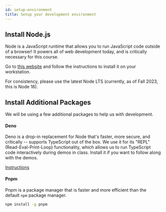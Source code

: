 ```yaml
---
id: setup-environment
title: Setup your development environment
---
```


## Install Node.js

Node is a JavaScript runtime that allows you to run JavaScript code outside of a browser! It powers all of web development today, and is critically necessary for this course.

Go to [this website](https://nodejs.org/en/download/) and follow the instructions to install it on your workstation.

For consistency, please use the latest Node LTS (currently, as of Fall 2023, this is Node 18).

## Install Additional Packages

We will be using a few additional packages to help us with development.

#### Deno

Deno is a drop-in replacement for Node that's faster, more secure, and critically -- supports TypeScript out of the box. We use it for its "REPL" (Read-Eval-Print-Loop) functionality, which allows us to run TypeScript code interactively during demos in class. Install it if you want to follow along with the demos.

[Instructions](https://deno.land/manual@v1.36.1/getting_started/installation)

#### Pnpm

Pnpm is a package manager that is faster and more efficient than the default `npm` package manager.

```bash
npm install -g pnpm
```
